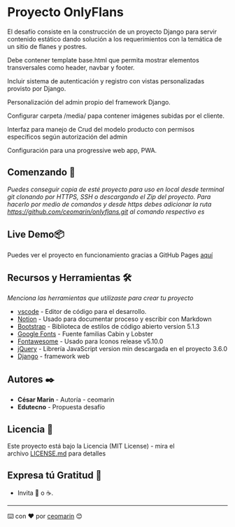 # Proyecto OnlyFlans

El desafío consiste en la construcción de un proyecto Django para servir contenido estático dando solución a los requerimientos con la temática de un sitio de flanes y postres.

Debe contener template base.html que permita mostrar elementos transversales como header, navbar y footer.

Incluir sistema de autenticación y registro con vistas personalizadas provisto por Django.

Personalización del admin propio del framework Django.

Configurar carpeta /media/ papa contener imágenes subidas por el cliente.

Interfaz para manejo de Crud del modelo producto con permisos específicos según autorización del admin

Configuración para una progressive web app, PWA.

## Comenzando 🚀

*Puedes conseguir copia de esté proyecto para uso en local desde terminal git clonando por HTTPS, SSH o descargando el Zip del proyecto.
Para hacerlo por medio de comandos y desde https debes adicionar la ruta https://github.com/ceomarin/onlyflans.git al comando respectivo es* 

## Live Demo📦

Puedes ver el proyecto en funcionamiento gracias a GitHub Pages [aquí](https://ceomarin.github.io/onlyflans/)

## Recursos y Herramientas 🛠️

*Menciona las herramientas que utilizaste para crear tu proyecto*

- [vscode](https://code.visualstudio.com/) - Editor de código para el desarrollo.
- [Notion](https://www.notion.so/product) - Usado para documentar proceso y escribir con Markdown
- [Bootstrap](https://getbootstrap.com/docs/5.1/getting-started/introduction/) - Biblioteca de estilos de código abierto version 5.1.3
- [Google Fonts](https://fonts.google.com/) - Fuente familias Cabin y Lobster
- [Fontawesome](https://fontawesome.com/) - Usado para Iconos release v5.10.0
- [jQuery](https://jquery.com/) - Librería JavaScript version min descargada en el proyecto 3.6.0
- [Django](https://www.djangoproject.com/start/) - framework web

## Autores ✒️

- **César Marín** - Autoría - ceomarin
- **Edutecno** - Propuesta desafío

## Licencia 📄

Este proyecto está bajo la Licencia (MIT License) - mira el archivo [LICENSE.md](./LICENSE.md) para detalles

## Expresa tú Gratitud 🎁

- Invita  🍺 o ☕.

---

⌨️ con ❤️ por [ceomarin](https://github.com/ceomarin) 😊